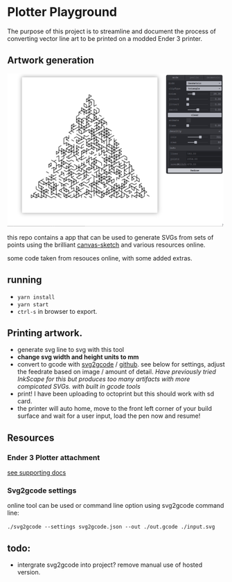 # Plotter Playground

The purpose of this project is to streamline and document the process of converting vector line art to be printed on a modded Ender 3 printer.

## Artwork generation

![App Example](./supporting/doc-files/app-example.png)

this repo contains a app that can be used to generate SVGs from sets of points using the brilliant [canvas-sketch](https://github.com/mattdesl/canvas-sketch) and various resources online.

some code taken from resouces online, with some added extras.

## running

- `yarn install`
- `yarn start`
- `ctrl-s` in browser to export.

## Printing artwork.

- generate svg line to svg with this tool
- **change svg width and height units to mm**
- convert to gcode with [svg2gcode](https://sameer.github.io/svg2gcode/#close) / [github](https://github.com/sameer/svg2gcode). see below for settings, adjust the feedrate based on image / amount of detail. _Have previously tried InkScape for this but produces too many artifacts with more compicated SVGs. with built in gcode tools_
- print! I have been uploading to octoprint but this should work with sd card.
- the printer will auto home, move to the front left corner of your build surface and wait for a user input, load the pen now and resume!

## Resources

### Ender 3 Plotter attachment

[see supporting docs](./supporting/ender-3-plotter/readme.md)

### Svg2gcode settings

online tool can be used or command line option using svg2gcode command line:

`./svg2gcode --settings svg2gcode.json --out ./out.gcode ./input.svg`

## todo:

- intergrate svg2gcode into project? remove manual use of hosted version.
